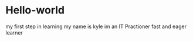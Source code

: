 # Hello-world
my first step in learning 
my name is kyle
im an IT Practioner
fast and eager learner
